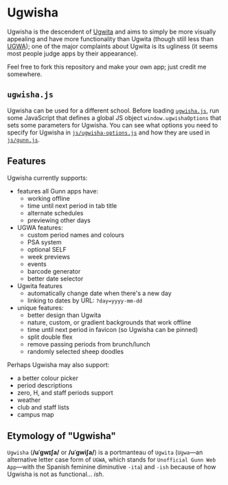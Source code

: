 # Ugwisha

Ugwisha is the descendent of [Ugwita](https://orbiit.github.io/gunn-web-app/lite/) and aims to simply be more visually appealing and have more functionality than Ugwita (though still less than [UGWA](https://orbiit.github.io/gunn-web-app/)); one of the major complaints about Ugwita is its ugliness (it seems most people judge apps by their appearance).

Feel free to fork this repository and make your own app; just credit me somewhere.

## `ugwisha.js`

Ugwisha can be used for a different school. Before loading [`ugwisha.js`](./ugwisha.js), run some JavaScript that defines a global JS object `window.ugwishaOptions` that sets some parameters for Ugwisha. You can see what options you need to specify for Ugwisha in [`js/ugwisha-options.js`](js/ugwisha-options.js) and how they are used in [`js/gunn.js`](./js/gunn.js).

## Features

Ugwisha currently supports:

- features all Gunn apps have:
  - working offline
  - time until next period in tab title
  - alternate schedules
  - previewing other days
- UGWA features:
  - custom period names and colours
  - PSA system
  - optional SELF
  - week previews
  - events
  - barcode generator
  - better date selector
- Ugwita features
  - automatically change date when there's a new day
  - linking to dates by URL: `?day=yyyy-mm-dd`
- unique features:
  - better design than Ugwita
  - nature, custom, or gradient backgrounds that work offline
  - time until next period in favicon (so Ugwisha can be pinned)
  - split double flex
  - remove passing periods from brunch/lunch
  - randomly selected sheep doodles

Perhaps Ugwisha may also support:

- a better colour picker
- period descriptions
- zero, H, and staff periods support
- weather
- club and staff lists
- campus map

## Etymology of "Ugwisha"

`Ugwisha` (**/uˈɡwɪʃa/** or **/uˈɡwiʃa/**) is a portmanteau of `Ugwita` (`Ugwa`&mdash;an alternative letter case form of `UGWA`, which stands for `Unofficial Gunn Web App`&mdash;with the Spanish feminine diminutive `-ita`) and `-ish` because of how Ugwisha is not as functional... *ish*.
